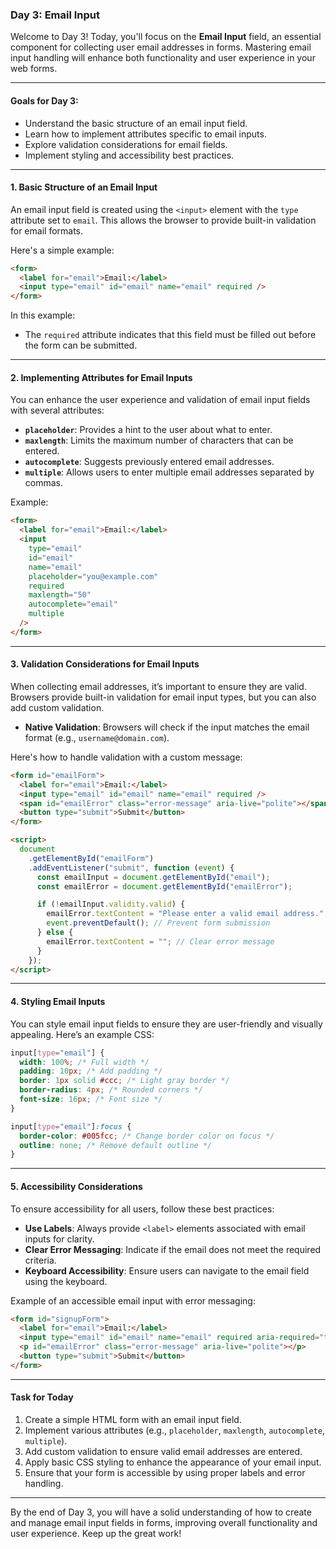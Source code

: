### Day 3: Email Input

Welcome to Day 3! Today, you'll focus on the **Email Input** field, an essential component for collecting user email addresses in forms. Mastering email input handling will enhance both functionality and user experience in your web forms.

---

#### Goals for Day 3:

- Understand the basic structure of an email input field.
- Learn how to implement attributes specific to email inputs.
- Explore validation considerations for email fields.
- Implement styling and accessibility best practices.

---

#### 1. Basic Structure of an Email Input

An email input field is created using the `<input>` element with the `type` attribute set to `email`. This allows the browser to provide built-in validation for email formats.

Here's a simple example:

```html
<form>
  <label for="email">Email:</label>
  <input type="email" id="email" name="email" required />
</form>
```

In this example:

- The `required` attribute indicates that this field must be filled out before the form can be submitted.

---

#### 2. Implementing Attributes for Email Inputs

You can enhance the user experience and validation of email input fields with several attributes:

- **`placeholder`**: Provides a hint to the user about what to enter.
- **`maxlength`**: Limits the maximum number of characters that can be entered.
- **`autocomplete`**: Suggests previously entered email addresses.
- **`multiple`**: Allows users to enter multiple email addresses separated by commas.

Example:

```html
<form>
  <label for="email">Email:</label>
  <input
    type="email"
    id="email"
    name="email"
    placeholder="you@example.com"
    required
    maxlength="50"
    autocomplete="email"
    multiple
  />
</form>
```

---

#### 3. Validation Considerations for Email Inputs

When collecting email addresses, it’s important to ensure they are valid. Browsers provide built-in validation for email input types, but you can also add custom validation.

- **Native Validation**: Browsers will check if the input matches the email format (e.g., `username@domain.com`).

Here's how to handle validation with a custom message:

```html
<form id="emailForm">
  <label for="email">Email:</label>
  <input type="email" id="email" name="email" required />
  <span id="emailError" class="error-message" aria-live="polite"></span>
  <button type="submit">Submit</button>
</form>

<script>
  document
    .getElementById("emailForm")
    .addEventListener("submit", function (event) {
      const emailInput = document.getElementById("email");
      const emailError = document.getElementById("emailError");

      if (!emailInput.validity.valid) {
        emailError.textContent = "Please enter a valid email address.";
        event.preventDefault(); // Prevent form submission
      } else {
        emailError.textContent = ""; // Clear error message
      }
    });
</script>
```

---

#### 4. Styling Email Inputs

You can style email input fields to ensure they are user-friendly and visually appealing. Here’s an example CSS:

```css
input[type="email"] {
  width: 100%; /* Full width */
  padding: 10px; /* Add padding */
  border: 1px solid #ccc; /* Light gray border */
  border-radius: 4px; /* Rounded corners */
  font-size: 16px; /* Font size */
}

input[type="email"]:focus {
  border-color: #005fcc; /* Change border color on focus */
  outline: none; /* Remove default outline */
}
```

---

#### 5. Accessibility Considerations

To ensure accessibility for all users, follow these best practices:

- **Use Labels**: Always provide `<label>` elements associated with email inputs for clarity.
- **Clear Error Messaging**: Indicate if the email does not meet the required criteria.
- **Keyboard Accessibility**: Ensure users can navigate to the email field using the keyboard.

Example of an accessible email input with error messaging:

```html
<form id="signupForm">
  <label for="email">Email:</label>
  <input type="email" id="email" name="email" required aria-required="true" />
  <p id="emailError" class="error-message" aria-live="polite"></p>
  <button type="submit">Submit</button>
</form>
```

---

#### Task for Today

1. Create a simple HTML form with an email input field.
2. Implement various attributes (e.g., `placeholder`, `maxlength`, `autocomplete`, `multiple`).
3. Add custom validation to ensure valid email addresses are entered.
4. Apply basic CSS styling to enhance the appearance of your email input.
5. Ensure that your form is accessible by using proper labels and error handling.

---

By the end of Day 3, you will have a solid understanding of how to create and manage email input fields in forms, improving overall functionality and user experience. Keep up the great work!
